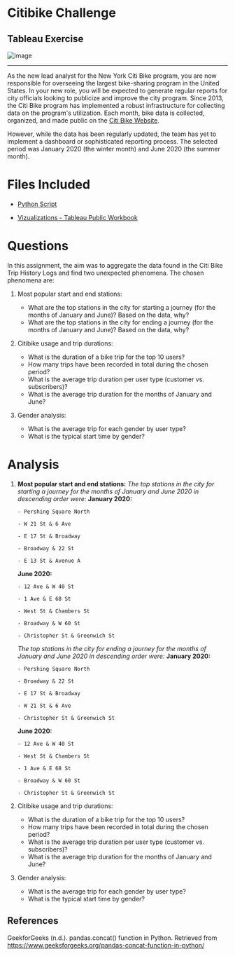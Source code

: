 # Citibike Challenge
## Tableau Exercise

![image](https://github.com/Colex317/citibike-challenge/assets/148498483/42486ccc-19c5-44f6-95df-4bbe1eafda96)

-------------------------------------------------------------------------------------------------------------------------------
As the new lead analyst for the New York Citi Bike program, you are now responsible for overseeing the largest bike-sharing program in the United States. In your new role, you will be expected to generate regular reports for city officials looking to publicize and improve the city program. Since 2013, the Citi Bike program has implemented a robust infrastructure for collecting data on the program's utilization. Each month, bike data is collected, organized, and made public on the [Citi Bike Website](https://citibikenyc.com/system-data). 

However, while the data has been regularly updated, the team has yet to implement a dashboard or sophisticated reporting process. The selected period was January 2020 (the winter month) and June 2020 (the summer month).

# Files Included
- [Python Script](https://github.com/Colex317/citibike-challenge/blob/main/citibike_data.ipynb)

- [Vizualizations - Tableau Public Workbook](https://public.tableau.com/app/profile/marsha.cole5675/viz/citibike_challenge_17155523190470/CitiBikeStory?publish=yes)


# Questions
In this assignment, the aim was to aggregate the data found in the Citi Bike Trip History Logs and find two unexpected phenomena. The chosen phenomena are:
1. Most popular start and end stations:
    - What are the top stations in the city for starting a journey (for the months of January and June)? Based on the data, why?
    - What are the top stations in the city for ending a journey (for the months of January and June)? Based on the data, why?

2. Citibike usage and trip durations:
   - What is the duration of a bike trip for the top 10 users?
   - How many trips have been recorded in total during the chosen period?
   - What is the average trip duration per user type (customer vs. subscribers)?
   - What is the average trip duration for the months of January and June?

3. Gender analysis:
     - What is the average trip for each gender by user type?
     - What is the typical start time by gender?

# Analysis
1. **Most popular start and end stations:**
   *The top stations in the city for starting a journey for the months of January and June 2020 in descending order were:*
   **January 2020:**
   
       - Pershing Square North
   
       - W 21 St & 6 Ave
   
       - E 17 St & Broadway
   
       - Broadway & 22 St
   
       - E 13 St & Avenue A

   **June 2020:**
   
       - 12 Ave & W 40 St
   
       - 1 Ave & E 68 St
   
       - West St & Chambers St
   
       - Broadway & W 60 St
   
       - Christopher St & Greenwich St
   
   
   *The top stations in the city for ending a journey for the months of January and June 2020 in descending order were:*
   **January 2020:**
   
       - Pershing Square North
   
       - Broadway & 22 St
   
       - E 17 St & Broadway
   
       - W 21 St & 6 Ave
   
       - Christopher St & Greenwich St

   **June 2020:**
   
       - 12 Ave & W 40 St
   
       - West St & Chambers St
   
       - 1 Ave & E 68 St
   
       - Broadway & W 60 St
   
       - Christopher St & Greenwich St
   
3. Citibike usage and trip durations:
   - What is the duration of a bike trip for the top 10 users?
   - How many trips have been recorded in total during the chosen period?
   - What is the average trip duration per user type (customer vs. subscribers)?
   - What is the average trip duration for the months of January and June?

4. Gender analysis:
     - What is the average trip for each gender by user type?
     - What is the typical start time by gender?


## References
GeekforGeeks (n.d.). pandas.concat() function in Python. Retrieved from https://www.geeksforgeeks.org/pandas-concat-function-in-python/
